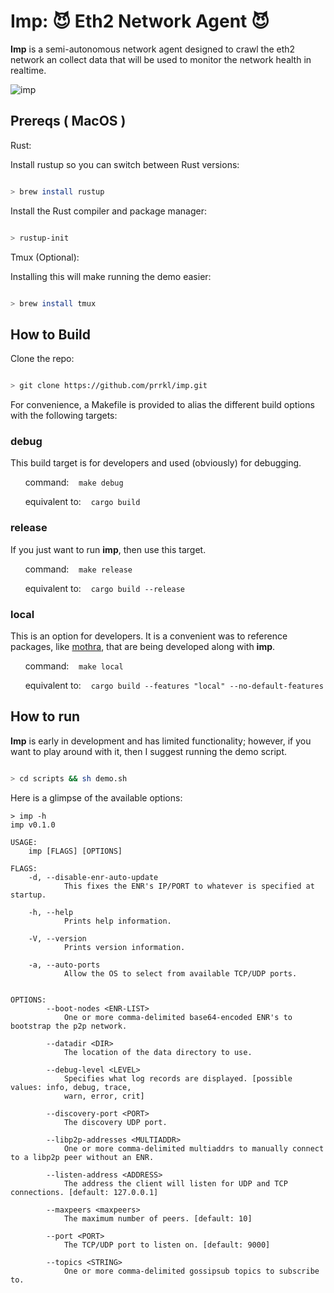# Imp: 😈 Eth2 Network Agent 😈

**Imp** is a semi-autonomous network agent designed to crawl the eth2 network an collect data that will be used to monitor the network health in realtime.

![imp](https://camo.githubusercontent.com/f5284bbbff6acecfe71b9f7bdded3bfcc0894164/68747470733a2f2f692e696d6775722e636f6d2f564f68714832662e6a7067)

## Prereqs ( MacOS )

Rust:

Install rustup so you can switch between Rust versions:

```sh

> brew install rustup

```

Install the Rust compiler and package manager:

```sh

> rustup-init

```

Tmux (Optional):

Installing this will make running the demo easier:

```sh

> brew install tmux

```

## How to Build

Clone the repo:

```sh

> git clone https://github.com/prrkl/imp.git

```

For convenience, a Makefile is provided to alias the different build options with the following targets:

### debug

This build target is for developers and used (obviously) for debugging.

&nbsp;&nbsp;&nbsp;&nbsp;&nbsp;&nbsp;command: &nbsp;&nbsp;&nbsp;`make debug`

&nbsp;&nbsp;&nbsp;&nbsp;&nbsp;&nbsp;equivalent to: &nbsp;&nbsp;&nbsp;`cargo build`

### release

If you just want to run **imp**, then use this target.

&nbsp;&nbsp;&nbsp;&nbsp;&nbsp;&nbsp;command: &nbsp;&nbsp;&nbsp;`make release`

&nbsp;&nbsp;&nbsp;&nbsp;&nbsp;&nbsp;equivalent to: &nbsp;&nbsp;&nbsp;`cargo build --release`

### local

This is an option for developers.  It is a convenient was to reference packages, like [mothra](https://github.com/prrkl/mothra), that are being developed along with **imp**.

&nbsp;&nbsp;&nbsp;&nbsp;&nbsp;&nbsp;command: &nbsp;&nbsp;&nbsp;`make local`

&nbsp;&nbsp;&nbsp;&nbsp;&nbsp;&nbsp;equivalent to: &nbsp;&nbsp;&nbsp;`cargo build --features "local" --no-default-features`

## How to run

**Imp** is early in development and has limited functionality; however, if you want to play around with it, then I suggest running the demo script.

```sh

> cd scripts && sh demo.sh

```

Here is a glimpse of the available options:

```
> imp -h
imp v0.1.0

USAGE:
    imp [FLAGS] [OPTIONS]

FLAGS:
    -d, --disable-enr-auto-update
            This fixes the ENR's IP/PORT to whatever is specified at startup.
            
    -h, --help
            Prints help information.

    -V, --version
            Prints version information.

    -a, --auto-ports
            Allow the OS to select from available TCP/UDP ports.


OPTIONS:
        --boot-nodes <ENR-LIST>
            One or more comma-delimited base64-encoded ENR's to bootstrap the p2p network.

        --datadir <DIR>
            The location of the data directory to use.

        --debug-level <LEVEL>
            Specifies what log records are displayed. [possible values: info, debug, trace,
            warn, error, crit]

        --discovery-port <PORT>
            The discovery UDP port.

        --libp2p-addresses <MULTIADDR>
            One or more comma-delimited multiaddrs to manually connect to a libp2p peer without an ENR.

        --listen-address <ADDRESS>
            The address the client will listen for UDP and TCP connections. [default: 127.0.0.1]

        --maxpeers <maxpeers>
            The maximum number of peers. [default: 10]

        --port <PORT>
            The TCP/UDP port to listen on. [default: 9000]

        --topics <STRING>
            One or more comma-delimited gossipsub topics to subscribe to.
```


